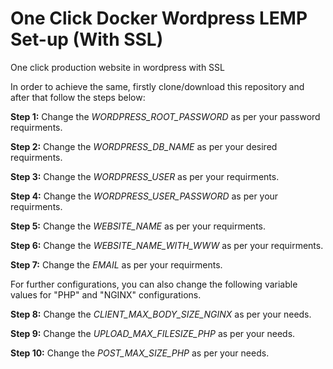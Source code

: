 #  One Click Docker Wordpress LEMP Set-up (With SSL)
One click production website in wordpress with SSL <br>

In order to achieve the same, firstly clone/download this repository and after that follow the steps below:<br>

<strong>Step 1:</strong> Change the <em>WORDPRESS_ROOT_PASSWORD</em> as per your password requirments.<br>

<strong>Step 2:</strong> Change the <em>WORDPRESS_DB_NAME</em> as per your desired requirments.<br>

<strong>Step 3:</strong> Change the <em>WORDPRESS_USER</em> as per your requirments.<br>

<strong>Step 4:</strong> Change the <em>WORDPRESS_USER_PASSWORD</em> as per your requirments.<br>

<strong>Step 5:</strong> Change the <em>WEBSITE_NAME</em> as per your requirments.<br>

<strong>Step 6:</strong> Change the <em>WEBSITE_NAME_WITH_WWW</em> as per your requirments.<br>

<strong>Step 7:</strong> Change the <em>EMAIL</em> as per your requirments.<br>

For further configurations, you can also change the following variable values for "PHP" and "NGINX" configurations.<br>

<strong>Step 8:</strong> Change the <em>CLIENT_MAX_BODY_SIZE_NGINX</em> as per your needs.<br>

<strong>Step 9:</strong> Change the <em>UPLOAD_MAX_FILESIZE_PHP</em> as per your needs.<br>

<strong>Step 10:</strong> Change the <em>POST_MAX_SIZE_PHP</em> as per your needs.<br>
